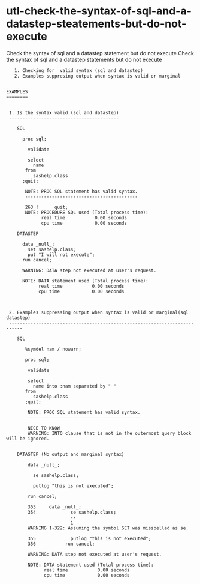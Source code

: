 # utl-check-the-syntax-of-sql-and-a-datastep-steatements-but-do-not-execute
Check the syntax of sql and a datastep statement but do not execute
    Check the syntax of sql and a datastep statements but do not execute

       1. Checking for  valid syntax (sql and datastep)
       2. Examples suppresing output when syntax is valid or marginal


    EXAMPLES
    ========


     1. Is the syntax valid (sql and datastep)
     -----------------------------------------

        SQL

          proc sql;

            validate

            select
              name
           from
              sashelp.class
          ;quit;

           NOTE: PROC SQL statement has valid syntax.
           ------------------------------------------

           263 !      quit;
           NOTE: PROCEDURE SQL used (Total process time):
                 real time           0.00 seconds
                 cpu time            0.00 seconds

        DATASTEP

          data _null_;
            set sashelp.class;
            put "I will not execute";
          run cancel;

          WARNING: DATA step not executed at user's request.

          NOTE: DATA statement used (Total process time):
                real time           0.00 seconds
                cpu time            0.00 seconds



     2. Examples suppressing output when syntax is valid or marginal(sql datastep)
     ---------------------------------------------------------------------------

        SQL

           %symdel nam / nowarn;

           proc sql;

            validate

            select
              name into :nam separated by " "
           from
              sashelp.class
           ;quit;

            NOTE: PROC SQL statement has valid syntax.
            ------------------------------------------

            NICE TO KNOW
            WARNING: INTO clause that is not in the outermost query block will be ignored.


        DATASTEP (No output and marginal syntax)

            data _null_;

              se sashelp.class;

              putlog "this is not executed";

            run cancel;

            353     data _null_;
            354             se sashelp.class;
                            --
                            1
            WARNING 1-322: Assuming the symbol SET was misspelled as se.

            355             putlog "this is not executed";
            356           run cancel;

            WARNING: DATA step not executed at user's request.

            NOTE: DATA statement used (Total process time):
                  real time           0.00 seconds
                  cpu time            0.00 seconds



